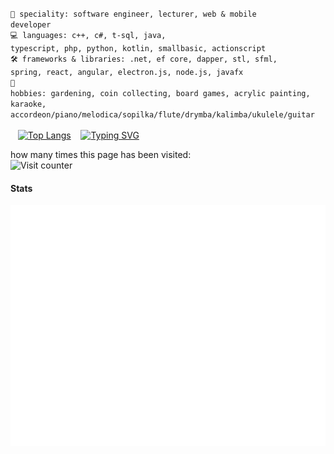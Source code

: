 <code>👷 speciality: software engineer, lecturer, web & mobile developer</code><br>
<code>💻 languages: c++, c#, t-sql, java, typescript, php, python, kotlin, smallbasic, actionscript</code><br>
<code>🛠️ frameworks & libraries: .net, ef core, dapper, stl, sfml, spring, react, angular, electron.js, node.js, javafx</code><br>
<code>🎹 hobbies: gardening, coin collecting, board games, acrylic painting, karaoke, accordeon/piano/melodica/sopilka/flute/drymba/kalimba/ukulele/guitar</code><br><br>
<span>&nbsp;&nbsp;</span>
[![Top Langs](https://github-readme-stats.vercel.app/api/top-langs/?username=sunmeat&theme=dracula&layout=compact)](https://github.com/anuraghazra/github-readme-stats)
<span>&nbsp;&nbsp;</span>
[![Typing SVG](https://readme-typing-svg.herokuapp.com?font=Macondo&color=5BB0F7&lines=roses+are+red;violets+are+blue;unexpected+'%7B';on+line+32)](https://git.io/typing-svg)

how many times this page has been visited:<br>
![Visit counter](https://moe-counter.glitch.me/get/@:sunmeatGitHub?theme=rule34)

#### Stats

![Metrics](https://raw.githubusercontent.com/sunmeat/sunmeat/master/github-metrics.svg)
